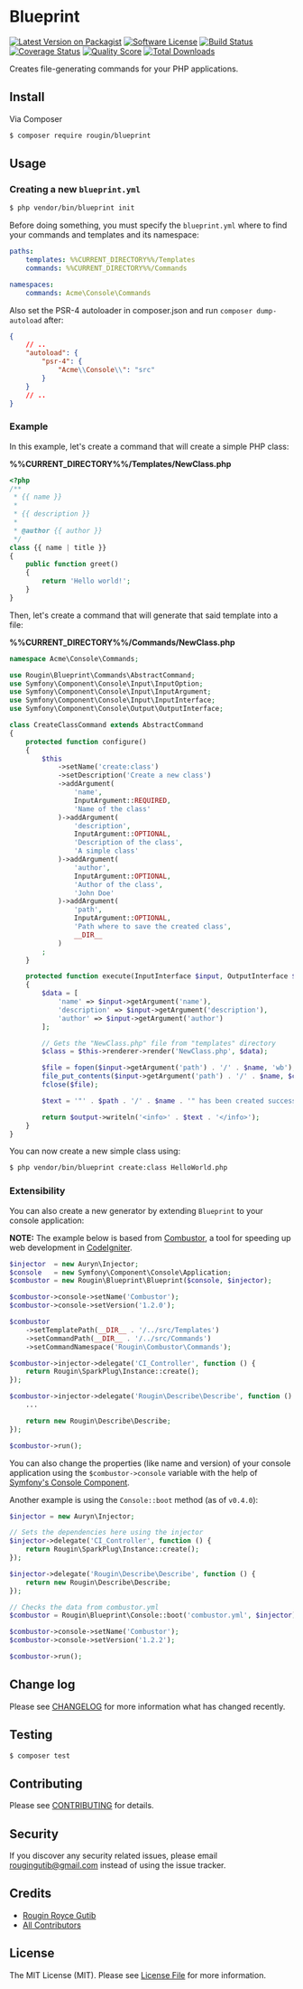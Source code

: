 # Blueprint

[![Latest Version on Packagist][ico-version]][link-packagist]
[![Software License][ico-license]](LICENSE.md)
[![Build Status][ico-travis]][link-travis]
[![Coverage Status][ico-scrutinizer]][link-scrutinizer]
[![Quality Score][ico-code-quality]][link-code-quality]
[![Total Downloads][ico-downloads]][link-downloads]

Creates file-generating commands for your PHP applications.

## Install

Via Composer

``` bash
$ composer require rougin/blueprint
```

## Usage

### Creating a new ```blueprint.yml```

``` bash
$ php vendor/bin/blueprint init
```

Before doing something, you must specify the ```blueprint.yml``` where to find your commands and templates and its namespace:

``` yml
paths:
    templates: %%CURRENT_DIRECTORY%%/Templates
    commands: %%CURRENT_DIRECTORY%%/Commands

namespaces:
    commands: Acme\Console\Commands
```

Also set the PSR-4 autoloader in composer.json and run `composer dump-autoload` after:

``` json
{
    // ..
    "autoload": {
        "psr-4": {
            "Acme\\Console\\": "src"
        }
    }
    // ..
}
```

### Example

In this example, let's create a command that will create a simple PHP class:

**%%CURRENT_DIRECTORY%%/Templates/NewClass.php**

``` php
<?php
/**
 * {{ name }}
 *
 * {{ description }}
 *
 * @author {{ author }}
 */
class {{ name | title }}
{
    public function greet()
    {
        return 'Hello world!';
    }
}
```

Then, let's create a command that will generate that said template into a file:

**%%CURRENT_DIRECTORY%%/Commands/NewClass.php**

``` php
namespace Acme\Console\Commands;

use Rougin\Blueprint\Commands\AbstractCommand;
use Symfony\Component\Console\Input\InputOption;
use Symfony\Component\Console\Input\InputArgument;
use Symfony\Component\Console\Input\InputInterface;
use Symfony\Component\Console\Output\OutputInterface;

class CreateClassCommand extends AbstractCommand
{
    protected function configure()
    {
        $this
            ->setName('create:class')
            ->setDescription('Create a new class')
            ->addArgument(
                'name',
                InputArgument::REQUIRED,
                'Name of the class'
            )->addArgument(
                'description',
                InputArgument::OPTIONAL,
                'Description of the class',
                'A simple class'
            )->addArgument(
                'author',
                InputArgument::OPTIONAL,
                'Author of the class',
                'John Doe'
            )->addArgument(
                'path',
                InputArgument::OPTIONAL,
                'Path where to save the created class',
                __DIR__
            )
        ;
    }

    protected function execute(InputInterface $input, OutputInterface $output)
    {
        $data = [
            'name' => $input->getArgument('name'),
            'description' => $input->getArgument('description'),
            'author' => $input->getArgument('author')
        ];

        // Gets the "NewClass.php" file from "templates" directory
        $class = $this->renderer->render('NewClass.php', $data);

        $file = fopen($input->getArgument('path') . '/' . $name, 'wb');
        file_put_contents($input->getArgument('path') . '/' . $name, $class);
        fclose($file);

        $text = '"' . $path . '/' . $name . '" has been created successfully!';

        return $output->writeln('<info>' . $text . '</info>');
    }
}
```

You can now create a new simple class using:

``` bash
$ php vendor/bin/blueprint create:class HelloWorld.php
```

### Extensibility

You can also create a new generator by extending ```Blueprint``` to your console application:

**NOTE:** The example below is based from [Combustor](https://github.com/rougin/combustor), a tool for speeding up web development in [CodeIgniter](codeigniter.com).

``` php
$injector  = new Auryn\Injector;
$console   = new Symfony\Component\Console\Application;
$combustor = new Rougin\Blueprint\Blueprint($console, $injector);

$combustor->console->setName('Combustor');
$combustor->console->setVersion('1.2.0');

$combustor
    ->setTemplatePath(__DIR__ . '/../src/Templates')
    ->setCommandPath(__DIR__ . '/../src/Commands')
    ->setCommandNamespace('Rougin\Combustor\Commands');

$combustor->injector->delegate('CI_Controller', function () {
    return Rougin\SparkPlug\Instance::create();
});

$combustor->injector->delegate('Rougin\Describe\Describe', function () {
    ...

    return new Rougin\Describe\Describe;
});

$combustor->run();
```

You can also change the properties (like name and version) of your console application using the ```$combustor->console``` variable with the help of [Symfony's Console Component](http://symfony.com/doc/current/components/console/introduction.html).

Another example is using the `Console::boot` method (as of `v0.4.0`):

``` php
$injector = new Auryn\Injector;

// Sets the dependencies here using the injector
$injector->delegate('CI_Controller', function () {
    return Rougin\SparkPlug\Instance::create();
});

$injector->delegate('Rougin\Describe\Describe', function () {
    return new Rougin\Describe\Describe;
});

// Checks the data from combustor.yml
$combustor = Rougin\Blueprint\Console::boot('combustor.yml', $injector);

$combustor->console->setName('Combustor');
$combustor->console->setVersion('1.2.2');

$combustor->run();
```

## Change log

Please see [CHANGELOG](CHANGELOG.md) for more information what has changed recently.

## Testing

``` bash
$ composer test
```

## Contributing

Please see [CONTRIBUTING](CONTRIBUTING.md) for details.

## Security

If you discover any security related issues, please email rougingutib@gmail.com instead of using the issue tracker.

## Credits

- [Rougin Royce Gutib][link-author]
- [All Contributors][link-contributors]

## License

The MIT License (MIT). Please see [License File](LICENSE.md) for more information.

[ico-version]: https://img.shields.io/packagist/v/rougin/blueprint.svg?style=flat-square
[ico-license]: https://img.shields.io/badge/license-MIT-brightgreen.svg?style=flat-square
[ico-travis]: https://img.shields.io/travis/rougin/blueprint/master.svg?style=flat-square
[ico-scrutinizer]: https://img.shields.io/scrutinizer/coverage/g/rougin/blueprint.svg?style=flat-square
[ico-code-quality]: https://img.shields.io/scrutinizer/g/rougin/blueprint.svg?style=flat-square
[ico-downloads]: https://img.shields.io/packagist/dt/rougin/blueprint.svg?style=flat-square

[link-packagist]: https://packagist.org/packages/rougin/blueprint
[link-travis]: https://travis-ci.org/rougin/blueprint
[link-scrutinizer]: https://scrutinizer-ci.com/g/rougin/blueprint/code-structure
[link-code-quality]: https://scrutinizer-ci.com/g/rougin/blueprint
[link-downloads]: https://packagist.org/packages/rougin/blueprint
[link-author]: https://github.com/rougin
[link-contributors]: ../../contributors
